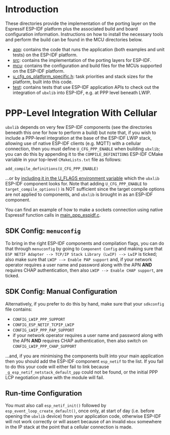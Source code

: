 # Introduction
These directories provide the implementation of the porting layer on the Espressif ESP-IDF platform plus the associated build and board configuration information.  Instructions on how to install the necessary tools and perform the build can be found in the MCU directories below.

- [app](app): contains the code that runs the application (both examples and unit tests) on the ESP-IDF platform.
- [src](src): contains the implementation of the porting layers for ESP-IDF.
- [mcu](mcu): contains the configuration and build files for the MCUs supported on the ESP-IDF platform.
- [u_cfg_os_platform_specific.h](u_cfg_os_platform_specific.h): task priorities and stack sizes for the platform, built into this code.
- [test](test): contains tests that use ESP-IDF application APIs to check out the integration of `ubxlib` into ESP-IDF, e.g. at PPP level beneath LWIP.

# PPP-Level Integration With Cellular
`ubxlib` depends on very few ESP-IDF components (see the directories beneath this one for how to perform a build) but note that, if you wish to include a PPP-level integration at the base of the ESP-IDF LWIP stack, allowing use of native ESP-IDF clients (e.g. MQTT) with a cellular connection, then you must define `U_CFG_PPP_ENABLE` when building `ubxlib`; you can do this by appending it to the `COMPILE_DEFINITIONS` ESP-IDF CMake variable in your top-level `CMakeLists.txt` file as follows:

```
add_compile_definitions(U_CFG_PPP_ENABLE)
```

...or by [including it in the U_FLAGS environment variable](mcu/esp32/README.md) which the `ubxlib` ESP-IDF component looks for.  Note that adding `U_CFG_PPP_ENABLE` to `target_compile_options()` is NOT sufficient since the target compile options are not applied to components, and `ubxlib` is brought in as an ESP-IDF component.

You can find an example of how to make a sockets connection using native Espressif function calls in [main_ppp_espidf.c](/example/sockets/main_ppp_espidf.c).

## SDK Config: `menuconfig`
To bring in the right ESP-IDF components and compilation flags, you can do that through `menuconfig` by going to `Component Config` and making sure that `ESP NETIF Adapter --> TCP/IP Stack Library (LwIP) --> LwIP` is ticked; also make sure that `LWIP --> Enable PAP support` and, if your network operator requires a user name and password along with the APN **AND** requires CHAP authentication, then also `LWIP --> Enable CHAP support`, are ticked.

## SDK Config: Manual Configuration
Alternatively, if you prefer to do this by hand, make sure that your `sdkconfig` file contains:
- `CONFIG_LWIP_PPP_SUPPORT`
- `CONFIG_ESP_NETIF_TCPIP_LWIP`
- `CONFIG_LWIP_PPP_PAP_SUPPORT`
- if your network operator requires a user name and password along with the APN **AND** requires CHAP authentication, then also switch on `CONFIG_LWIP_PPP_CHAP_SUPPORT`

...and, if you are minimising the components built into your main application then you should add the ESP-IDF component `esp_netif` to the list.  If you fail to do this your code will either fail to link because `_g_esp_netif_netstack_default_ppp` could not be found, or the initial PPP LCP negotiation phase with the module will fail.

## Run-time Configuration
You must also call `esp_netif_init()` followed by `esp_event_loop_create_default()`, once only, at start of day (i.e. before opening the `ubxlib` device) from your application code, otherwise ESP-IDF will not work correctly or will assert because of an invalid `mbox` somewhere in the IP stack at the point that a cellular connection is made.